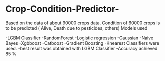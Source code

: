 # Crop-Condition-Predictor-
Based on the data of about 90000 crops data. Condition of 60000 crops is to be predicted ( Alive, Death due to pesticides, others)
Models used

-LGBM Classifier
-RandomForest
-Logistic regression
-Gaussian
-Naive Bayes
-Xgbboost
-Catboost
-Gradient Boosting
-Knearest Classifiers were used.
-best result was obtained with LGBM Classifier
-Accuracy achieved 85 %
